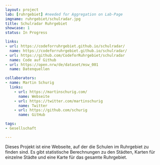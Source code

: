 ```yaml
---
layout: project
lab: [ruhrgebiet] #needed for Aggregation on Lab-Page
imgname: ruhrgebiet/schulradar.jpg
title: Schulradar Ruhrgebiet
showcase: 1
status: In Progress

links:
- url: https://codeforruhrgebiet.github.io/schulradar/
  name: https://codeforruhrgebiet.github.io/schulradar/
- url: https://github.com/CodeforRuhrgebiet/schulradar
  name: Code auf Github
- url: https://open.nrw/de/dataset/msw_001
  name: Datenquellen

collaborators:
- name: Martin Schurig
  links:
    - url: https://martinschurig.com/
      name: Webseite
    - url: https://twitter.com/martinschurig
      name: Twitter
    - url: https://github.com/schurig
      name: GitHub

tags:
- Gesellschaft

---
```


Dieses Projekt ist eine Webseite, auf der die Schulen im Ruhrgebiet zu finden sind.
Es gibt statistische Berechnungen zu den Städten, Karten für einzelne Städte und eine Karte
für das gesamte Ruhrgebiet.
